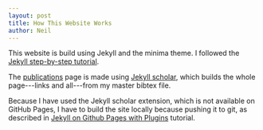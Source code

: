 ```yaml
---
layout: post
title: How This Website Works
author: Neil
---
```


This website is build using Jekyll and the minima theme. I followed the [Jekyll step-by-step tutorial](https://jekyllrb.com/docs/step-by-step/01-setup/).

The [publications](/publications.html) page is made using [Jekyll scholar](https://github.com/inukshuk/jekyll-scholar), which builds the whole page---links and all---from my master bibtex file.

Because I have used the Jekyll scholar extension, which is not available on GitHub Pages, I have to build the site locally because pushing it to git, as described in [Jekyll on Github Pages with Plugins](http://sarahcassady.com/2015/07/17/jekyll-on-github-pages/) tutorial.




